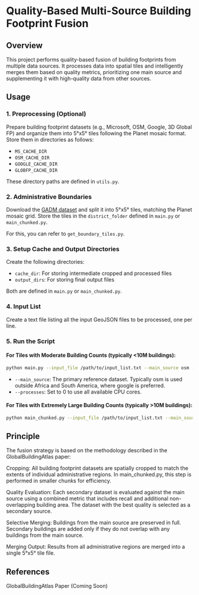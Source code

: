 # Quality-Based Multi-Source Building Footprint Fusion

## Overview

This project performs quality-based fusion of building footprints from multiple data sources. It processes data into spatial tiles and intelligently merges them based on quality metrics, prioritizing one main source and supplementing it with high-quality data from other sources.

## Usage

### 1. Preprocessing (Optional)
Prepare building footprint datasets (e.g., Microsoft, OSM, Google, 3D Global FP) and organize them into 5°x5° tiles following the Planet mosaic format. Store them in directories as follows:

- `MS_CACHE_DIR`
- `OSM_CACHE_DIR`
- `GOOGLE_CACHE_DIR`
- `GLOBFP_CACHE_DIR`

These directory paths are defined in `utils.py`.

### 2. Administrative Boundaries
Download the [GADM dataset](https://geodata.ucdavis.edu/gadm/gadm4.1/gadm_410-gpkg.zip) and split it into 5°x5° tiles, matching the Planet mosaic grid. Store the tiles in the `district_folder` defined in `main.py` or `main_chunked.py`.

For this, you can refer to `get_boundary_tiles.py`.

### 3. Setup Cache and Output Directories
Create the following directories:
- `cache_dir`: For storing intermediate cropped and processed files
- `output_dirs`: For storing final output files

Both are defined in `main.py` or `main_chunked.py`.

### 4. Input List
Create a text file listing all the input GeoJSON files to be processed, one per line.

### 5. Run the Script

#### For Tiles with Moderate Building Counts (typically <10M buildings):

```bash
python main.py --input_file /path/to/input_list.txt --main_source osm --processes 0
```
- `--main_source`: The primary reference dataset. Typically osm is used outside Africa and South America, where google is preferred.
- `--processes`: Set to 0 to use all available CPU cores.

#### For Tiles with Extremely Large Building Counts (typically >10M buildings):
```bash
python main_chunked.py --input_file /path/to/input_list.txt --main_source osm --processes 0
```

## Principle
The fusion strategy is based on the methodology described in the GlobalBuildingAtlas paper:

Cropping: All building footprint datasets are spatially cropped to match the extents of individual administrative regions. In main_chunked.py, this step is performed in smaller chunks for efficiency.

Quality Evaluation: Each secondary dataset is evaluated against the main source using a combined metric that includes recall and additional non-overlapping building area. The dataset with the best quality is selected as a secondary source.

Selective Merging: Buildings from the main source are preserved in full. Secondary buildings are added only if they do not overlap with any buildings from the main source.

Merging Output: Results from all administrative regions are merged into a single 5°x5° tile file.

## References
GlobalBuildingAtlas Paper (Coming Soon)